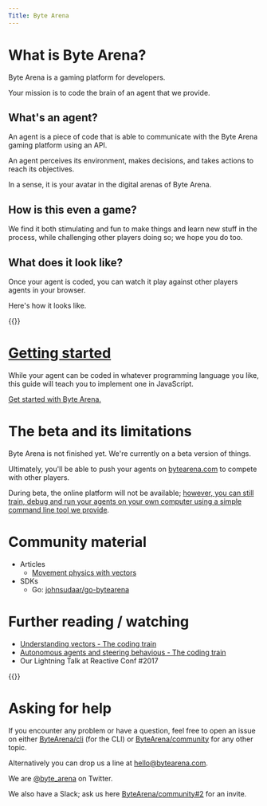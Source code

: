 ```yaml
---
Title: Byte Arena
---
```

# What is Byte Arena?

Byte Arena is a gaming platform for developers.

Your mission is to code the brain of an agent that we provide.

## What's an agent?

An agent is a piece of code that is able to communicate with the Byte Arena gaming platform using an API.

An agent perceives its environment, makes decisions, and takes actions to reach its objectives.

In a sense, it is your avatar in the digital arenas of Byte Arena.

## How is this even a game?

We find it both stimulating and fun to make things and learn new stuff in the process, while challenging other players doing so; we hope you do too.

## What does it look like?

Once your agent is coded, you can watch it play against other players agents in your browser.

Here's how it looks like.

{{<youtube-async xpN1euK8-4g>}}

# [Getting started](guides/getting-started)

While your agent can be coded in whatever programming language you like, this guide will teach you to implement one in JavaScript.

[Get started with Byte Arena.](guides/getting-started)

# The beta and its limitations

Byte Arena is not finished yet. We're currently on a beta version of things.

Ultimately, you'll be able to push your agents on [bytearena.com](https://bytearena.com) to compete with other players.

During beta, the online platform will not be available; [however, you can still train, debug and run your agents on your own computer using a simple command line tool we provide](guides/bytearena-cli).

# Community material

* Articles
    * [Movement physics with vectors](https://www.xtuc.fr/notes/movement-physics-w-vectors.html)
* SDKs
    * Go: [johnsudaar/go-bytearena](https://github.com/johnsudaar/go-bytearena)

# Further reading / watching

* [Understanding vectors - The coding train](https://youtu.be/mWJkvxQXIa8)
* [Autonomous agents and steering behavious - The coding train](https://youtu.be/JIz2L4tn5kM)
* Our Lightning Talk at Reactive Conf #2017

{{<youtube-async DE7psNIqBL4>}}

# Asking for help

If you encounter any problem or have a question, feel free to open an issue on either [ByteArena/cli](https://github.com/ByteArena/cli/issues) (for the CLI) or [ByteArena/community](https://github.com/ByteArena/community/issues) for any other topic.

Alternatively you can drop us a line at [hello@bytearena.com](mailto:hello@bytearena.com).

We are [@byte_arena](https://twitter.com/byte_arena) on Twitter.

We also have a Slack; ask us here [ByteArena/community#2](https://github.com/ByteArena/community/issues/2) for an invite.

